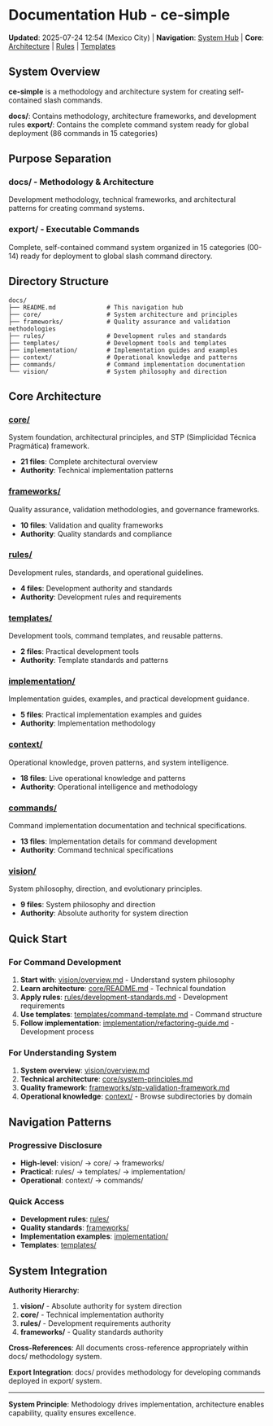 # Documentation Hub - ce-simple

**Updated**: 2025-07-24 12:54 (Mexico City) | **Navigation**: [System Hub](navigation/index.md) | **Core**: [Architecture](core/) | [Rules](rules/) | [Templates](templates/)

## System Overview

**ce-simple** is a methodology and architecture system for creating self-contained slash commands. 

**docs/**: Contains methodology, architecture frameworks, and development rules
**export/**: Contains the complete command system ready for global deployment (86 commands in 15 categories)

## Purpose Separation

### **docs/** - Methodology & Architecture
Development methodology, technical frameworks, and architectural patterns for creating command systems.

### **export/** - Executable Commands  
Complete, self-contained command system organized in 15 categories (00-14) ready for deployment to global slash command directory.

## Directory Structure

```
docs/
├── README.md              # This navigation hub
├── core/                  # System architecture and principles
├── frameworks/            # Quality assurance and validation methodologies  
├── rules/                 # Development rules and standards
├── templates/             # Development tools and templates
├── implementation/        # Implementation guides and examples
├── context/               # Operational knowledge and patterns
├── commands/              # Command implementation documentation
└── vision/                # System philosophy and direction
```

## Core Architecture

### [core/](core/)
System foundation, architectural principles, and STP (Simplicidad Técnica Pragmática) framework.
- **21 files**: Complete architectural overview
- **Authority**: Technical implementation patterns

### [frameworks/](frameworks/)  
Quality assurance, validation methodologies, and governance frameworks.
- **10 files**: Validation and quality frameworks
- **Authority**: Quality standards and compliance

### [rules/](rules/)
Development rules, standards, and operational guidelines.
- **4 files**: Development authority and standards
- **Authority**: Development rules and requirements

### [templates/](templates/)
Development tools, command templates, and reusable patterns.
- **2 files**: Practical development tools
- **Authority**: Template standards and patterns

### [implementation/](implementation/)
Implementation guides, examples, and practical development guidance.
- **5 files**: Practical implementation examples and guides
- **Authority**: Implementation methodology

### [context/](context/)
Operational knowledge, proven patterns, and system intelligence.
- **18 files**: Live operational knowledge and patterns
- **Authority**: Operational intelligence and methodology

### [commands/](commands/)
Command implementation documentation and technical specifications.
- **13 files**: Implementation details for command development
- **Authority**: Command technical specifications

### [vision/](vision/)
System philosophy, direction, and evolutionary principles.
- **9 files**: System philosophy and direction
- **Authority**: Absolute authority for system direction

## Quick Start

### For Command Development
1. **Start with**: [vision/overview.md](vision/overview.md) - Understand system philosophy
2. **Learn architecture**: [core/README.md](core/README.md) - Technical foundation  
3. **Apply rules**: [rules/development-standards.md](rules/development-standards.md) - Development requirements
4. **Use templates**: [templates/command-template.md](templates/command-template.md) - Command structure
5. **Follow implementation**: [implementation/refactoring-guide.md](implementation/refactoring-guide.md) - Development process

### For Understanding System
1. **System overview**: [vision/overview.md](vision/overview.md)
2. **Technical architecture**: [core/system-principles.md](core/system-principles.md)  
3. **Quality framework**: [frameworks/stp-validation-framework.md](frameworks/stp-validation-framework.md)
4. **Operational knowledge**: [context/](context/) - Browse subdirectories by domain

## Navigation Patterns

### Progressive Disclosure
- **High-level**: vision/ → core/ → frameworks/
- **Practical**: rules/ → templates/ → implementation/
- **Operational**: context/ → commands/

### Quick Access
- **Development rules**: [rules/](rules/)
- **Quality standards**: [frameworks/](frameworks/)  
- **Implementation examples**: [implementation/](implementation/)
- **Templates**: [templates/](templates/)

## System Integration

**Authority Hierarchy**:
1. **vision/** - Absolute authority for system direction
2. **core/** - Technical implementation authority
3. **rules/** - Development requirements authority
4. **frameworks/** - Quality standards authority

**Cross-References**: All documents cross-reference appropriately within docs/ methodology system.

**Export Integration**: docs/ provides methodology for developing commands deployed in export/ system.

---

**System Principle**: Methodology drives implementation, architecture enables capability, quality ensures excellence.